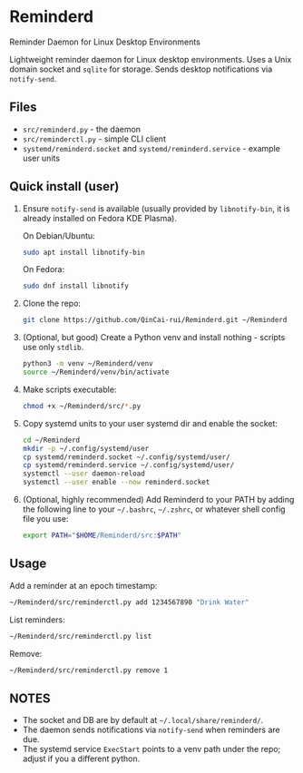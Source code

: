 # Reminderd

Reminder Daemon for Linux Desktop Environments

Lightweight reminder daemon for Linux desktop environments. Uses a Unix domain socket and `sqlite` for storage. Sends desktop notifications via `notify-send`.

## Files

- `src/reminderd.py` - the daemon
- `src/reminderctl.py` - simple CLI client
- `systemd/reminderd.socket` and `systemd/reminderd.service` - example user units

## Quick install (user)

1. Ensure `notify-send` is available (usually provided by `libnotify-bin`, it is already installed on Fedora KDE Plasma).

   On Debian/Ubuntu:

   ```bash
   sudo apt install libnotify-bin
   ```

   On Fedora:

   ```bash
   sudo dnf install libnotify
   ```

2. Clone the repo:

   ```bash
   git clone https://github.com/QinCai-rui/Reminderd.git ~/Reminderd
   ```

3. (Optional, but good) Create a Python venv and install nothing - scripts use only `stdlib`.

   ```bash
   python3 -m venv ~/Reminderd/venv
   source ~/Reminderd/venv/bin/activate
   ```

4. Make scripts executable:

   ```bash
   chmod +x ~/Reminderd/src/*.py
   ```

5. Copy systemd units to your user systemd dir and enable the socket:

   ```bash
   cd ~/Reminderd
   mkdir -p ~/.config/systemd/user
   cp systemd/reminderd.socket ~/.config/systemd/user/
   cp systemd/reminderd.service ~/.config/systemd/user/
   systemctl --user daemon-reload
   systemctl --user enable --now reminderd.socket
   ```

6. (Optional, highly recommended) Add Reminderd to your PATH by adding the following line to your `~/.bashrc`, `~/.zshrc`, or whatever shell config file you use:

   ```bash
   export PATH="$HOME/Reminderd/src:$PATH"
   ```

## Usage

Add a reminder at an epoch timestamp:

   ```bash
   ~/Reminderd/src/reminderctl.py add 1234567890 "Drink Water"
   ```

List reminders:

   ```bash
   ~/Reminderd/src/reminderctl.py list
   ```

Remove:

   ```bash
   ~/Reminderd/src/reminderctl.py remove 1
   ```

## NOTES

- The socket and DB are by default at `~/.local/share/reminderd/`.
- The daemon sends notifications via `notify-send` when reminders are due.
- The systemd service `ExecStart` points to a venv path under the repo; adjust if you a different python.